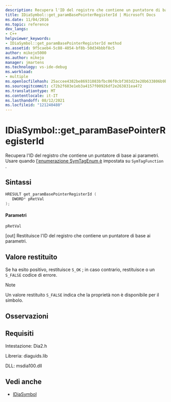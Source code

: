 ```yaml
---
description: Recupera l'ID del registro che contiene un puntatore di base ai parametri.
title: IDiaSymbol::get_paramBasePointerRegisterId | Microsoft Docs
ms.date: 11/04/2016
ms.topic: reference
dev_langs:
- C++
helpviewer_keywords:
- IDiaSymbol::get_paramBasePointerRegisterId method
ms.assetid: 9f5caeb4-5c88-4054-bf8b-50d34bbbf8c5
author: mikejo5000
ms.author: mikejo
manager: jmartens
ms.technology: vs-ide-debug
ms.workload:
- multiple
ms.openlocfilehash: 25accee4382be86931083bfbc06f0cbf303d23e20b633806b9bc333bb46ecc28
ms.sourcegitcommit: c72b2f603e1eb3a4157f00926df2e263831ea472
ms.translationtype: MT
ms.contentlocale: it-IT
ms.lasthandoff: 08/12/2021
ms.locfileid: "121240480"
---
```

# <a name="idiasymbolget_parambasepointerregisterid"></a>IDiaSymbol::get_paramBasePointerRegisterId
Recupera l'ID del registro che contiene un puntatore di base ai parametri. Usare quando [l'enumerazione SymTagEnum è](../../debugger/debug-interface-access/symtagenum.md) impostata su `SymTagFunction` .

## <a name="syntax"></a>Sintassi

```C++
HRESULT get_paramBasePointerRegisterId ( 
   DWORD* pRetVal
);
```

#### <a name="parameters"></a>Parametri
 `pRetVal`

[out] Restituisce l'ID del registro che contiene un puntatore di base ai parametri.

## <a name="return-value"></a>Valore restituito
 Se ha esito positivo, restituisce `S_OK` ; in caso contrario, restituisce o un `S_FALSE` codice di errore.

> [!NOTE]
> Un valore restituito `S_FALSE` indica che la proprietà non è disponibile per il simbolo.

## <a name="remarks"></a>Osservazioni

## <a name="requirements"></a>Requisiti
 Intestazione: Dia2.h

 Libreria: diaguids.lib

 DLL: msdia100.dll

## <a name="see-also"></a>Vedi anche
- [IDiaSymbol](../../debugger/debug-interface-access/idiasymbol.md)
